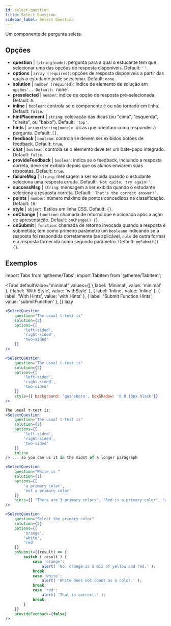 ```yaml
---
id: select-question 
title: Select Question
sidebar_label: Select Question
---
```


Um componente de pergunta seleta.

## Opções

* __question__ | `(string|node)`: pergunta para a qual o estudante tem que selecionar uma das opções de resposta disponíveis. Default: `''`.
* __options__ | `array (required)`: opções de resposta disponíveis a partir das quais o estudante pode selecionar. Default: `none`.
* __solution__ | `number (required)`: índice de elemento de solução em `opções'.. Default: `none`.
* __preselected__ | `number`: índice de opção de resposta pré-selecionada. Default: `0`.
* __inline__ | `boolean`: controla se o componente é ou não tornado em linha. Default: `false`.
* __hintPlacement__ | `string`: colocação das dicas (ou "cima", "esquerda", "direita", ou "baixo"). Default: `'top'`.
* __hints__ | `array<(string|node)>`: dicas que orientam como responder à pergunta. Default: `[]`.
* __feedback__ | `boolean`: controla se devem ser exibidos botões de feedback. Default: `true`.
* __chat__ | `boolean`: controla se o elemento deve ter um bate-papo integrado. Default: `false`.
* __provideFeedback__ | `boolean`: indica se o feedback, incluindo a resposta correta, deve ser exibido depois que os alunos enviarem suas respostas. Default: `true`.
* __failureMsg__ | `string`: mensagem a ser exibida quando o estudante seleciona uma resposta errada. Default: `'Not quite, try again!'`.
* __successMsg__ | `string`: mensagem a ser exibida quando o estudante seleciona a resposta correta. Default: `'That's the correct answer!'`.
* __points__ | `number`: número máximo de pontos concedidos na classificação. Default: `10`.
* __style__ | `object`: Estilos em linha CSS. Default: `{}`.
* __onChange__ | `function`: chamada de retorno que é acionada após a ação de apresentação. Default: `onChange() {}`.
* __onSubmit__ | `function`: chamada de retorno invocada quando a resposta é submetida; tem como primeiro parâmetro um `booleano` indicando se a resposta foi respondida corretamente (se aplicável, `nulo` de outra forma) e a resposta fornecida como segundo parâmetro. Default: `onSubmit() {}`.


## Exemplos

import Tabs from '@theme/Tabs';
import TabItem from '@theme/TabItem';

<Tabs
    defaultValue="minimal"
    values={[
        { label: 'Minimal', value: 'minimal' },
        { label: 'With Style', value: 'withStyle' },
        { label: 'Inline', value: 'inline' },
        { label: 'With Hints', value: 'with Hints' },
        { label: 'Submit Function Hints', value: 'submitFunction' },
    ]}
    lazy
>

<TabItem value="minimal">

```jsx live
<SelectQuestion
    question="The usual t-test is"
    solution={2}
    options={[
        'left-sided',
        'right-sided',
        'two-sided'
    ]}
/>
```
</TabItem>

<TabItem value="withStyle">

```jsx live
<SelectQuestion
    question="The usual t-test is"
    solution={2}
    options={[
        'left-sided',
        'right-sided',
        'two-sided'
    ]}
    style={{ background: 'gainsboro', boxShadow: '0 0 10px black'}}
/>
```
</TabItem>

<TabItem value="inline">

```jsx live
The usual t-test is:
<SelectQuestion
    question="The usual t-test is"
    solution={2}
    options={[
        'left-sided',
        'right-sided',
        'two-sided'
    ]}
    inline
/> ... so you can us it in the midst of a longer paragraph
```
</TabItem>

<TabItem value="withHints">

```jsx live
<SelectQuestion
    question="White is "
    solution={1}
    options={[
        'a primary color',
        'not a primary color'
    ]}
    hints={[ "There are 3 primary colors", "Red is a primary color", "and so is yellow" ]}
/>
```
</TabItem>

<TabItem value="submitFunction">

```jsx live
<SelectQuestion
    question="Select the primary color"
    solution={2}
    options={[
        'orange',
        'white',
        'red'
    ]}
    onSubmit={(result) => {
        switch ( result ) {
            case 'orange':
                alert( 'No, orange is a mix of yellow and red.' );
            break;
            case 'white':
                alert( 'White does not count as a color.' );
            break;
            case 'red':
                alert( 'That is correct.' );
            break;
        }
    }}
    provideFeedback={false}
/> 
```
</TabItem>

</Tabs>
